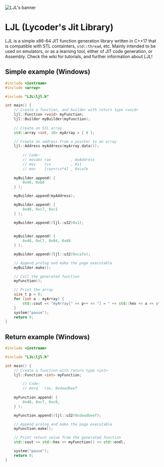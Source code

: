 ![LJL's banner](https://user-images.githubusercontent.com/15825466/73777526-62530400-4768-11ea-80b6-92d8a13ebff1.png)

# LJL (Lycoder's Jit Library)
LJL is a simple x86-64 JIT function generation library written in C++17 that is compatible with STL containters, `std::thread`, etc.
Mainly intended to be used on emulators, or as a learning tool, either of JIT code generation, or Assembly.
Check the wiki for tutorials, and further information about LJL!


## Simple example (Windows)
```c++
#include <iostream>
#include <array>

#include "LJL\ljl.h"

int main() {
	// Create a function, and builder with return type <void>
	ljl::Function <void> myFunction;
	ljl::Builder myBuilder(myFunction);
	
	// Create an STL array
	std::array <int, 10> myArray = { 0 };

	// Create an address from a pointer to an array
	ljl::Address myAddress(myArray.data());
  	
        // Code:
        // movabs rax         , myAddress
        // mov    rcx         , 0x1
        // mov    [rax+rcx*4] , 0xcafe
  
	myBuilder.append( {
		0x48, 0xb8                    
	} );

	myBuilder.append(myAddress);

	myBuilder.append( {
		0x48, 0xc7, 0xc1
	} );

	myBuilder.append((ljl::u32)0x1);
  
  
	myBuilder.append( {
		0x48, 0xC7, 0x04, 0x88
	} );

	myBuilder.append((ljl::u32)0xcafe);

	// Append prolog and make the page executable
	myBuilder.make();

	// Call the generated function
	myFunction();

	// Print the array
	size_t p = 0;
	for (int a : myArray) {
		std::cout << "myArray[" << p++ << "] = " << std::hex << a << std::endl;
	}
	system("pause");
	return 0;
}
```


## Return example (Windows)
```c++
#include <iostream>

#include "LJL\ljl.h"

int main() {
	// Create a function with return type <int>
	ljl::Function <int> myFunction;

        // Code:
        // movq   rax, 0xdeadbeef
        
	myFunction.append( {
		0x48, 0xc7, 0xc0,
	} );

	myFunction.append((ljl::u32)0xdeadbeef);

	// Append prolog and make the page executable
	myFunction.make();

	// Print return value from the generated function
	std::cout << std::hex << myFunction() << std::endl;

	system("pause");
	return 0;
}
```
